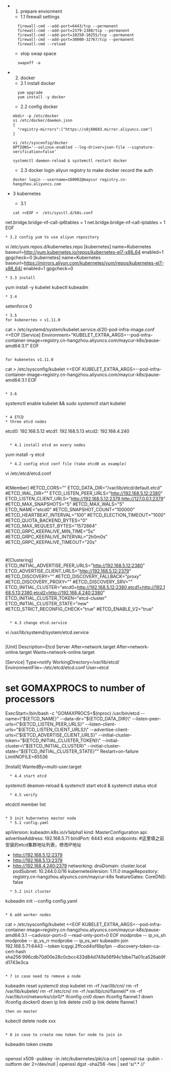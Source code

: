* 1. prepare enviorment
  * 1.1 firewall settings
  ```
    firewall-cmd --add-port=6443/tcp --permanent
    firewall-cmd --add-port=2379-2380/tcp --permanent
    firewall-cmd --add-port=10250-10255/tcp --permanent
    firewall-cmd --add-port=30000-32767/tcp --permanent
    firewall-cmd --reload
  ```
  * stop swap space
  ```
    swapoff -a
  ```

* 2. docker
  * 2.1 install docker
  ```
    yum upgrade
    yum install -y docker
  ```
  * 2.2 config docker
  ```
  mkdir -p /etc/docker
  vi /etc/docker/daemon.json
  {
    "registry-mirrors":["https://s0j60603.mirror.aliyuncs.com"]
  }

  vi /etc/sysconfig/docker
  OPTIONS='--selinux-enabled --log-driver=json-file --signature-verification=false’

  systemctl daemon-reload & systemctl restart docker
  ```
  * 2.3 docker login aliyun registry to make docker record the auth
  ```
  docker login --username=160002@maycur registry.cn-hangzhou.aliyuncs.com
  ```

* 3 kubernetes
  * 3.1
  ```
  cat <<EOF >  /etc/sysctl.d/k8s.conf
net.bridge.bridge-nf-call-ip6tables = 1
net.bridge.bridge-nf-call-iptables = 1
EOF
  ```
  * 3.2 config yum to use aliyun repository
  ```
  vi /etc/yum.repos.d/kubernetes.repo
  [kubernetes]
   name=Kubernetes
   baseurl=http://yum.kubernetes.io/repos/kubernetes-el7-x86_64
   enabled=1
   gpgcheck=0
   [kubernetes]
   name=Kubernetes
   baseurl=https://mirrors.aliyun.com/kubernetes/yum/repos/kubernetes-el7-x86_64/
   enabled=1
   gpgcheck=0
  ```
  * 3.3 install
  ```
  yum install -y kubelet kubectl kubeadm
  ``` 
  * 3.4
  ```
  setenforce 0
  ```
  * 3.5
  for kubenertes < v1.11.0
  ```
cat > /etc/systemd/system/kubelet.service.d/20-pod-infra-image.conf <<EOF
[Service]
Environment="KUBELET_EXTRA_ARGS=--pod-infra-container-image=registry.cn-hangzhou.aliyuncs.com/maycur-k8s/pause-amd64:3.1"
EOF
  ```

  for kubenetes v1.11.0
  ```
cat > /etc/sysconfig/kubelet <<EOF
KUBELET_EXTRA_ARGS=--pod-infra-container-image=registry.cn-hangzhou.aliyuncs.com/maycur-k8s/pause-amd64:3.1
EOF
  ```

  * 3.6
  ```
  systemctl enable kubelet && sudo systemctl start kubelet
  ```

* 4 ETCD
  * three etcd nodes
```
  etcd0: 192.168.5.12
  etcd1: 192.168.5.13
  etcd2: 192.168.4.240
```

  * 4.1 install etcd on every nodes
```
  yum install -y etcd
```
  * 4.2 config etcd conf file (take etcd0 as example)
```
  vi /etc/etcd/etcd.conf
```
```
#[Member]
#ETCD_CORS=""
ETCD_DATA_DIR="/var/lib/etcd/default.etcd"
#ETCD_WAL_DIR=""
ETCD_LISTEN_PEER_URLS="http://192.168.5.12:2380"
ETCD_LISTEN_CLIENT_URLS="http://192.168.5.12:2379,http://127.0.0.1:2379"
#ETCD_MAX_SNAPSHOTS="5"
#ETCD_MAX_WALS="5"
ETCD_NAME="etcd0"
#ETCD_SNAPSHOT_COUNT="100000"
#ETCD_HEARTBEAT_INTERVAL="100"
#ETCD_ELECTION_TIMEOUT="1000"
#ETCD_QUOTA_BACKEND_BYTES="0"
#ETCD_MAX_REQUEST_BYTES="1572864"
#ETCD_GRPC_KEEPALIVE_MIN_TIME="5s"
#ETCD_GRPC_KEEPALIVE_INTERVAL="2h0m0s"
#ETCD_GRPC_KEEPALIVE_TIMEOUT="20s"
#
#[Clustering]
ETCD_INITIAL_ADVERTISE_PEER_URLS="http://192.168.5.12:2380"
ETCD_ADVERTISE_CLIENT_URLS="http://192.168.5.12:2379"
#ETCD_DISCOVERY=""
#ETCD_DISCOVERY_FALLBACK="proxy"
#ETCD_DISCOVERY_PROXY=""
#ETCD_DISCOVERY_SRV=""
ETCD_INITIAL_CLUSTER="etcd0=http://192.168.5.12:2380,etcd1=http://192.168.5.13:2380,etcd2=http://192.168.4.240:2380"
ETCD_INITIAL_CLUSTER_TOKEN="etcd-cluster"
ETCD_INITIAL_CLUSTER_STATE="new"
#ETCD_STRICT_RECONFIG_CHECK="true"
#ETCD_ENABLE_V2="true"
```

  * 4.3 change etcd.service
```
vi /usr/lib/systemd/system/etcd.service
```
```
[Unit]
Description=Etcd Server
After=network.target
After=network-online.target
Wants=network-online.target

[Service]
Type=notify
WorkingDirectory=/var/lib/etcd/
EnvironmentFile=-/etc/etcd/etcd.conf
User=etcd
# set GOMAXPROCS to number of processors
ExecStart=/bin/bash -c "GOMAXPROCS=$(nproc) /usr/bin/etcd --name=\"${ETCD_NAME}\" --data-dir=\"${ETCD_DATA_DIR}\" --listen-peer-urls=\"${ETCD_LISTEN_PEER_URLS}\" --listen-client-urls=\"${ETCD_LISTEN_CLIENT_URLS}\" --advertise-client-urls=\"${ETCD_ADVERTISE_CLIENT_URLS}\" --initial-cluster-token=\"${ETCD_INITIAL_CLUSTER_TOKEN}\" --initial-cluster=\"${ETCD_INITIAL_CLUSTER}\" --initial-cluster-state=\"${ETCD_INITIAL_CLUSTER_STATE}\""
Restart=on-failure
LimitNOFILE=65536

[Install]
WantedBy=multi-user.target
```
  * 4.4 start etcd
```
  systemctl deamon-reload & systemctl start etcd & systemctl status etcd
```
  * 4.5 verify
```
  etcdctl member list
```

* 5 init kubernetes master node
  * 5.1 config.yaml
```
apiVersion: kubeadm.k8s.io/v1alpha1
kind: MasterConfiguration
api:
  advertiseAddress: 192.168.5.71
  bindPort: 6443
etcd:
  endpoints: #这里填之前安装的etcd集群地址列表，修改IP地址
  - http://192.168.5.12:2379
  - http://192.168.5.13:2379
  - http://192.168.4.240:2379
networking:
  dnsDomain: cluster.local
  podSubnet: 10.244.0.0/16
kubernetesVersion: 1.11.0
imageRepository: registry.cn-hangzhou.aliyuncs.com/maycur-k8s
featureGates:
  CoreDNS: false

```
  * 5.2 init cluster
```
kubeadm init --config config.yaml
```

* 6 add worker nodes
```
cat > /etc/sysconfig/kubelet <<EOF
KUBELET_EXTRA_ARGS=--pod-infra-container-image=registry.cn-hangzhou.aliyuncs.com/maycur-k8s/pause-amd64:3.1 --cadvisor-port=0 --read-only-port=0
EOF
modprobe -- ip_vs_sh
modprobe -- ip_vs_rr
modprobe -- ip_vs_wrr
kubeadm join 192.168.5.71:6443 --token lcqygi.2ffcod4isf6bp1pn --discovery-token-ca-cert-hash sha256:996cdb70d00e28c0cbcc433d84d749a56f94c1dbe71a01ca526ab9fd1743e3ca
```

* 7 in case need to remove a node
```
kubeadm reset
systemctl stop kubelet
rm -rf /var/lib/cni/
rm -rf /var/lib/kubelet/
rm -rf /etc/cni/
rm -rf /var/lib/cni/flannel/*
rm -rf /var/lib/cni/networks/cbr0/*
ifconfig cni0 down
ifconfig flannel.1 down
ifconfig docker0 down
ip link delete cni0
ip link delete flannel.1
```
then on master
```
kubectl delete node xxx
```

* 8 in case to create new token for node to join in
```
kubeadm token create
```
```
openssl x509 -pubkey -in /etc/kubernetes/pki/ca.crt | openssl rsa -pubin -outform der 2>/dev/null | openssl dgst -sha256 -hex | sed 's/^.* //'
```
